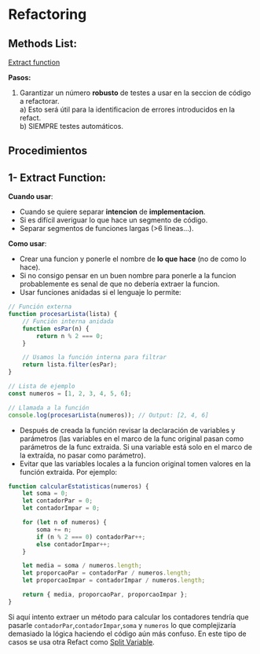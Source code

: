 # Refactoring

## Methods List:
[Extract function](#1--extract-function)


**Pasos:** <br>
1. Garantizar un número **robusto** de testes a usar en la seccion de código a refactorar.<br>
    a) Esto será útil para la identificacion de errores introducidos en la refact.<br>
    b) SIEMPRE testes automáticos.


**Procedimientos**
-
## 1- Extract Function:<br>
**Cuando usar**:  
- Cuando se quiere separar **intencion** de **implementacion**.   
- Si es difícil averiguar lo que hace un segmento de código.  
- Separar segmentos de funciones largas (>6 lineas...).  

**Como usar**:  
- Crear una funcion y ponerle el nombre de **lo que hace** (no de como lo hace).  
- Si no consigo pensar en un buen nombre para ponerle a la funcion probablemente es senal de que no debería extraer la funcion.  
- Usar funciones anidadas si el lenguaje lo permite:  

```javascript
// Función externa
function procesarLista(lista) {
    // Función interna anidada
    function esPar(n) {
        return n % 2 === 0;
    }

    // Usamos la función interna para filtrar
    return lista.filter(esPar);
}

// Lista de ejemplo
const numeros = [1, 2, 3, 4, 5, 6];

// Llamada a la función
console.log(procesarLista(numeros)); // Output: [2, 4, 6] 
```
- Después de creada la función revisar la declaración de variables y parámetros (las variables en el marco de la func original pasan como parámetros de la func extraida. Si una variable está solo en el marco de la extraída, no pasar como parámetro).
- Evitar que las variables locales a la funcion original tomen valores en la función extraida. Por ejemplo:  
```javascript
function calcularEstatisticas(numeros) {
    let soma = 0;
    let contadorPar = 0;
    let contadorImpar = 0;

    for (let n of numeros) {
        soma += n;
        if (n % 2 === 0) contadorPar++;
        else contadorImpar++;
    }

    let media = soma / numeros.length;
    let proporcaoPar = contadorPar / numeros.length;
    let proporcaoImpar = contadorImpar / numeros.length;

    return { media, proporcaoPar, proporcaoImpar };
}
```
Si aquí intento extraer un método para calcular los contadores tendría que pasarle ```contadorPar```,```contadorImpar```,```soma``` y ```numeros``` lo que complejizaría demasiado la lógica haciendo el código aún más confuso. En este tipo de casos se usa otra Refact como [Split Variable](#2--esplit-variable).